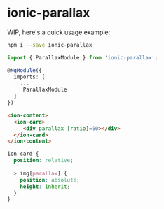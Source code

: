 # ionic-parallax

WIP, here's a quick usage example: 

```bash
npm i --save ionic-parallax
```

```ts
import { ParallaxModule } from 'ionic-parallax';

@NgModule({
  imports: [
    ...
     ParallaxModule
  ]
}) 
```

```html
<ion-content>
  <ion-card>
     <div parallax [ratio]=50></div>
  </ion-card>
</ion-content>
```

```scss
ion-card {
  position: relative;
   
  > img[parallax] {
    position: absolute;
    height: inherit;
  }
}
```